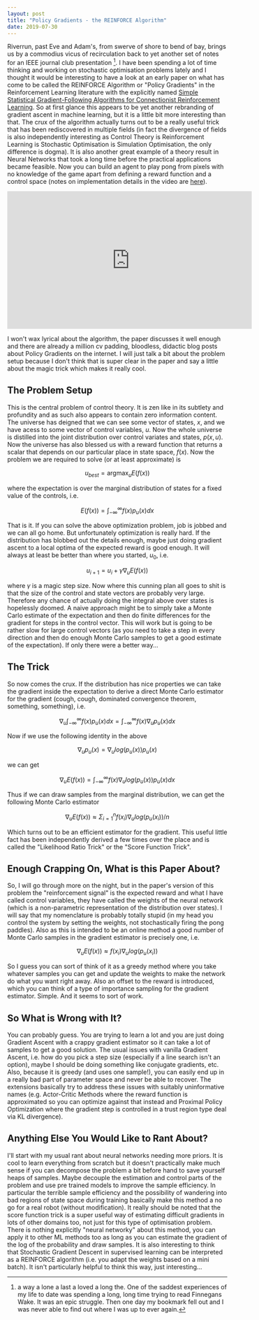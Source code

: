 ```yaml
---
layout: post
title: "Policy Gradients - the REINFORCE Algorithm"
date: 2019-07-30
---
```


Riverrun, past Eve and Adam's, from swerve of shore to bend of bay, brings us by a commodius vicus of recirculation back to yet another set of notes for an IEEE journal club presentation [^1]. I have been spending a lot of time thinking and working on stochastic optimisation problems lately and I thought it would be interesting to have a look at an early paper on what has come to be called the REINFORCE Algorithm or "Policy Gradients" in the Reinforcement Learning literature with the explicitly named [Simple Statistical Gradient-Following Algorithms for Connectionist Reinforcement Learning](https://link.springer.com/content/pdf/10.1007%2FBF00992696.pdf). So at first glance this appears to be yet another rebranding of gradient ascent in machine learning, but it is a little bit more interesting than that. The crux of the algorithm actually turns out to be a really useful trick that has been rediscovered in multiple fields (in fact the divergence of fields is also independently interesting as Control Theory is Reinforcement Learning is Stochastic Optimisation is Simulation Optimisation, the only difference is dogma). It is also another great example of a theory result in Neural Networks that took a long time before the practical applications became feasible. Now you can build an agent to play pong from pixels with no knowledge of the game apart from defining a reward function and a control space (notes on implementation details in the video are [here](http://karpathy.github.io/2016/05/31/rl/)).

<iframe width="560" height="315" src="https://www.youtube.com/watch?v=YOW8m2YGtRg" frameborder="0" allow="autoplay; encrypted-media" allowfullscreen></iframe>  

I won't wax lyrical about the algorithm, the paper discusses it well enough and there are already a million cv padding, bloodless, didactic blog posts about Policy Gradients on the internet. I will just talk a bit about the problem setup because I don't think that is super clear in the paper and say a little about the magic trick which makes it really cool.

## The Problem Setup

This is the central problem of control theory. It is zen like in its subtlety and profundity and as such also appears to contain zero information content. The universe has deigned that we can see some vector of states, $x$, and we have acess to some vector of control variables, $u$. Now the whole universe is distilled into the joint distribution over control variates and states, $p(x,u)$. Now the universe has also blessed us with a reward function that returns a scalar that depends on our particular place in state space, $f(x)$. Now the problem we are required to solve (or at least approximate) is

$$ u_{best} = \operatorname*{argmax}_u E(f(x)) $$

where the expectation is over the marginal distribution of states for a fixed value of the controls, i.e.

$$ E(f(x)) = \int_{-\infty}^{\infty}f(x)p_{u}(x)dx $$

That is it. If you can solve the above optimization problem, job is jobbed and we can all go home. But unfortunately optimization is really hard. If the distribution has blobbed out the details enough, maybe just doing gradient ascent to a local optima of the expected reward is good enough. It will always at least be better than where you started, $u_{0}$, i.e.

$$ u_{i+1} = u_{i} + \gamma\nabla_{u}E(f(x)) $$

where $\gamma$ is a magic step size. Now where this cunning plan all goes to shit is that the size of the control and state vectors are probably very large. Therefore any chance of actually doing the integral above over states is hopelessly doomed. A naive approach might be to simply take a Monte Carlo estimate of the expectation and then do finite differences for the gradient for steps in the control vector. This will work but is going to be rather slow for large control vectors (as you need to take a step in every direction and then do enough Monte Carlo samples to get a good estimate of the expectation). If only there were a better way...

## The Trick

So now comes the crux. If the distribution has nice properties we can take the gradient inside the expectation to derive a direct Monte Carlo estimator for the gradient (cough, cough, dominated convergence theorem, something, something), i.e.

$$ \nabla_{u}\int_{-\infty}^{\infty}f(x)p_{u}(x)dx = \int_{-\infty}^{\infty}f(x)\nabla_{u}p_{u}(x)dx $$

Now if we use the following identity in the above

$$ \nabla_{u}p_{u}(x) = \nabla_{u}log(p_{u}(x))p_{u}(x) $$

we can get

$$ \nabla_{u}E(f(x)) = \int_{-\infty}^{\infty}f(x)\nabla_{u}log(p_{u}(x))p_{u}(x)dx $$

Thus if we can draw samples from the marginal distribution, we can get the following Monte Carlo estimator

$$ \nabla_{u}E(f(x)) \approx \Sigma_{i=1}^{n}f(x_i)\nabla_{u}log(p_{u}(x_i))/n $$

Which turns out to be an efficient estimator for the gradient. This useful little fact has been independently derived a few times over the place and is called the "Likelihood Ratio Trick" or the "Score Function Trick".

## Enough Crapping On, What is this Paper About?

So, I will go through more on the night, but in the paper's version of this problem the "reinforcement signal" is the expected reward and what I have called control variables, they have called the weights of the neural network (which is a non-parametric representation of the distribution over states). I will say that my nomenclature is probably totally stupid (in my head you control the system by setting the weights, not stochastically firing the pong paddles). Also as this is intended to be an online method a good number of Monte Carlo samples in the gradient estimator is precisely one, i.e.

$$ \nabla_{u}E(f(x)) \approx f(x_i)\nabla_{u}log(p_{u}(x_i)) $$

So I guess you can sort of think of it as a greedy method where you take whatever samples you can get and update the weights to make the network do what you want right away. Also an offset to the reward is introduced, which you can think of a type of importance sampling for the gradient estimator. Simple. And it seems to sort of work.

## So What is Wrong with It?

You can probably guess. You are trying to learn a lot and you are just doing Gradient Ascent with a crappy gradient estimator so it can take a lot of samples to get a good solution. The usual issues with vanilla Gradient Ascent, i.e. how do you pick a step size (especially if a line search isn't an option), maybe I should be doing something like conjugate gradients, etc. Also, because it is greedy (and uses one sample!), you can easily end up in a really bad part of parameter space and never be able to recover. The extensions basically try to address these issues with suitably uninformative names (e.g. Actor-Critic Methods where the reward function is approximated so you can optimize against that instead and Proximal Policy Optimization where the gradient step is controlled in a trust region type deal via KL divergence).

## Anything Else You Would Like to Rant About?

I'll start with my usual rant about neural networks needing more priors. It is cool to learn everything from scratch but it doesn't practically make much sense if you can decompose the problem a bit before hand to save yourself heaps of samples. Maybe decouple the estimation and control parts of the problem and use pre trained models to improve the sample efficiency. In particular the terrible sample efficiency and the possibility of wandering into bad regions of state space during training basically make this method a no go for a real robot (without modification).
It really should be noted that the score function trick is a super useful way of estimating difficult gradients in lots of other domains too, not just for this type of optimisation problem. There is nothing explicitly "neural networky" about this method, you can apply it to other ML methods too as long as you can estimate the gradient of the log of the probability and draw samples. It is also interesting to think that Stochastic Gradient Descent in supervised learning can be interpreted as a REINFORCE algorithm (i.e. you adapt the weights based on a mini batch). It isn't particularly helpful to think this way, just interesting...

[^1]: a way a lone a last a loved a long the. One of the saddest experiences of my life to date was spending a long, long time trying to read Finnegans Wake. It was an epic struggle. Then one day my bookmark fell out and I was never able to find out where I was up to ever again.
